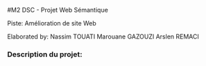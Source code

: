 #M2 DSC - Projet Web Sémantique

Piste: Amélioration de site Web

Elaborated by: Nassim TOUATI Marouane GAZOUZI Arslen REMACI

<h3> Description du projet:</h3>

